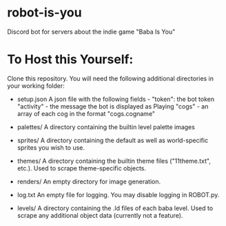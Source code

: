 # robot-is-you
Discord bot for servers about the indie  game "Baba Is You"

# To Host this Yourself:
Clone this repository. You will need the following additional directories in your working folder:

* setup.json
A json file with the following fields - 
"token": the bot token
"activity" - the message the bot is displayed as Playing
"cogs" - an array of each cog in the format "cogs.cogname"

* palettes/
A directory containing the builtin level palette images

* sprites/
A directory containing the default as well as world-specific sprites you wish to use.

* themes/
A directory containing the builtin theme files ("11theme.txt", etc.). Used to scrape theme-specific objects.

* renders/
An empty directory for image generation.

* log.txt
An empty file for logging. You may disable logging in ROBOT.py.

* levels/
A directory containing the .ld files of each baba level. Used to scrape any additional object data (currently not a feature).
